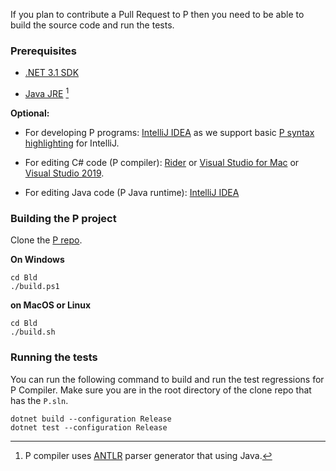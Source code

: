 If you plan to contribute a Pull Request to P then you need to be able to build the source code
and run the tests.

### Prerequisites
- [.NET 3.1 SDK](https://dotnet.microsoft.com/download/dotnet/3.1)

- [Java JRE](http://www.oracle.com/technetwork/java/javase/downloads/index.html) [^1]

[^1]: P compiler uses [ANTLR](https://www.antlr.org/) parser generator that using Java.

**Optional:**

- For developing P programs: [IntelliJ IDEA](https://www.jetbrains.com/idea/) as we support basic [P syntax highlighting](syntaxhighlight.md) for IntelliJ.

- For editing C# code (P compiler): [Rider](https://www.jetbrains.com/rider/) or [Visual Studio for Mac](https://visualstudio.microsoft.com/vs/mac/) or [Visual Studio 2019](https://docs.microsoft.com/en-us/visualstudio/install/install-visual-studio).

- For editing Java code (P Java runtime): [IntelliJ IDEA](https://www.jetbrains.com/idea/)

### Building the P project

Clone the [P repo](https://github.com/p-org/P).

**On Windows**

```shell
cd Bld
./build.ps1
```

**on MacOS or Linux**
```shell
cd Bld
./build.sh
```
### Running the tests
You can run the following command to build and run the test regressions for P Compiler. Make sure you are in the root directory of the clone repo that has the `P.sln`.

```plain
dotnet build --configuration Release
dotnet test --configuration Release
```